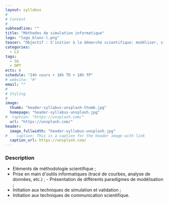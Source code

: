 ```yaml
---
layout: syllabus
#
# Content
#
subheadline: ""
title: "Méthodes de simulation informatique"
logo: "logo_blanc-l.png"
teaser: "Objectif : S'initier à la démarche scientifique: modéliser, simuler et valider l'étude d'un phénomène à l'aide d'outils informatiques. Savoir présenter un problème, discuter les approches de résolution possibles, défendre des conclusions devant des pairs, et réciproquement savoir évaluer les résultats d'autres études sur des sujets connexes."
categories:
  - L3
tags:
  - S6
  - OPT
ects: 6
schedule: "24h cours + 18h TD + 18h TP"
# website: "#"
email: ""
#
# Styling
#
image:
  thumb: "header-syllabus-unsplash-thumb.jpg"
  homepage: "header-syllabus-unsplash.jpg"
#  caption: "https://unsplash.com/"
  url: "https://unsplash.com/"
header:
  image_fullwidth: "header-syllabus-unsplash.jpg"
#    caption: This is a caption for the header image with link
  caption_url: https://unsplash.com/  
---
```


###  Description ###

- Eléments de méthodologie scientifique ;
- Prise en main d'outils informatiques (tracé de courbes, analyse de données, etc.) ; - Présentation de différents paradigmes de modélisation ;
- Initiation aux techniques de simulation et validation ;
- Initiation aux techniques de communication scientifique.
